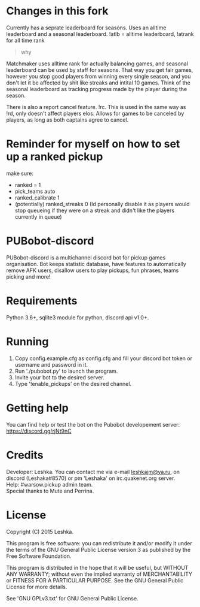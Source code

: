 # Changes in this fork

Currently has a seprate leaderboard for seasons. Uses an alltime leaderboard and a seasonal leaderboard. !atlb = alltime leaderboard, !atrank for all time rank

> why

Matchmaker uses alltime rank for actually balancing games, and seasonal leaderboard can be used by staff for seasons. That way you get fair games, however you stop good players from winning every single season, and you don't let it be affected by shit like streaks and intital 10 games. Think of the seasonal leaderboard as tracking progress made by the player during the season.

There is also a report cancel feature. !rc. This is used in the same way as !rd, only doesn't affect players elos. Allows for games to be canceled by players, as long as both captains agree to cancel.

# Reminder for myself on how to set up a ranked pickup

make sure:
 - ranked = 1
 - pick_teams auto
 - ranked_calibrate 1
 - (potentially) ranked_streaks 0 (Id personally disable it as players would stop queueing if they were on a streak and didn't like the players currently in queue)

# PUBobot-discord
PUBobot-discord is a multichannel discord bot for pickup games organisation.
Bot keeps statistic database, have features to automatically remove AFK users, disallow users to play pickups, fun phrases, teams picking and more!

# Requirements
Python 3.6+, sqlite3 module for python, discord api v1.0+.

# Running
1. Copy config.example.cfg as config.cfg and fill your discord bot token or username and password in it.
2. Run './pubobot.py' to launch the program.
3. Invite your bot to the desired server.
4. Type '!enable_pickups' on the desired channel.

# Getting help
You can find help or test the bot on the Pubobot developement server: https://discord.gg/rjNt9nC

# Credits
Developer: Leshka. You can contact me via e-mail leshkajm@ya.ru, on discord (Leshaka#8570) or pm 'Leshaka' on irc.quakenet.org server.   
Help: #warsow.pickup admin team.   
Special thanks to Mute and Perrina.

# License
Copyright (C) 2015 Leshka.

This program is free software: you can redistribute it and/or modify
it under the terms of the GNU General Public License version 3 as published by
the Free Software Foundation.

This program is distributed in the hope that it will be useful,
but WITHOUT ANY WARRANTY; without even the implied warranty of
MERCHANTABILITY or FITNESS FOR A PARTICULAR PURPOSE.  See the
GNU General Public License for more details.

See 'GNU GPLv3.txt' for GNU General Public License.
